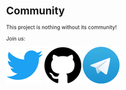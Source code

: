 # Community

This project is nothing without its community!

Join us:

[![Twitter](./img/twitter.png)](https://twitter.com/blockcoredev)
[![Github](./img/github.png)](https://www.github.com/block-core/)
[![Discord](./img/telegram.png)](https://discord.gg/fs4zjKcyTx)
